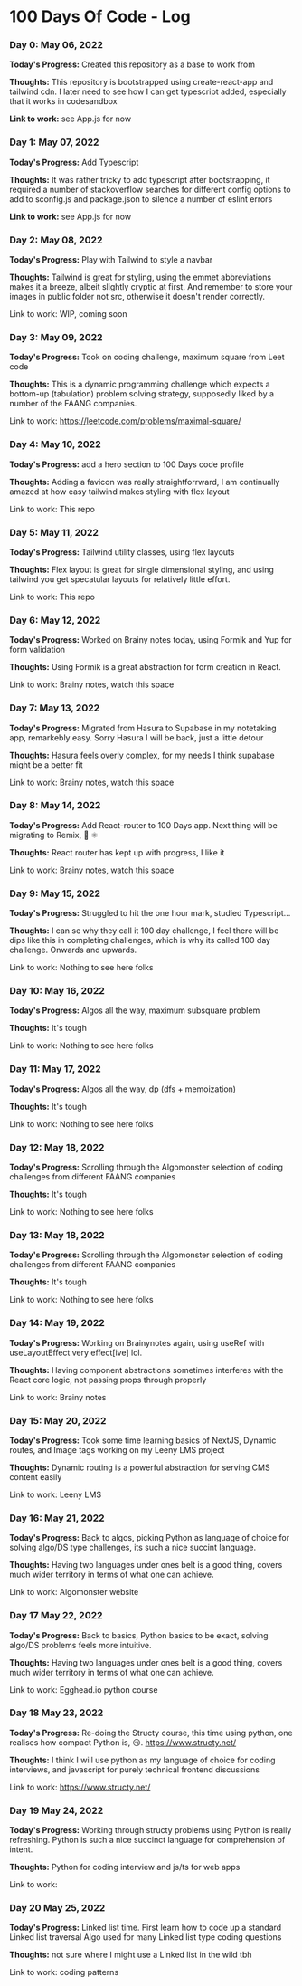 # 100 Days Of Code - Log
### Day 0: May 06, 2022

**Today's Progress:** Created this repository as a base to work from 

**Thoughts:** This repository is bootstrapped using create-react-app and tailwind cdn. I later need to see how I can get typescript added, especially that it works in codesandbox

**Link to work:** see App.js for now

### Day 1: May 07, 2022

**Today's Progress:** Add Typescript 

**Thoughts:** It was rather tricky to add typescript after bootstrapping, it required a number of stackoverflow searches for different config options to add to sconfig.js and package.json to silence a number of eslint errors

**Link to work:** see App.js for now

### Day 2: May 08, 2022

**Today's Progress:** Play with Tailwind to style a navbar

**Thoughts:** Tailwind is great for styling, using the emmet abbreviations makes it a breeze, albeit slightly cryptic at first. And remember to store your images in public folder not src, otherwise it doesn't render correctly.

Link to work: WIP, coming soon

### Day 3: May 09, 2022

**Today's Progress:** Took on coding challenge, maximum square from Leet code

**Thoughts:** This is a dynamic programming challenge which expects a bottom-up (tabulation) problem solving strategy, supposedly liked by a number of the FAANG companies. 

Link to work: https://leetcode.com/problems/maximal-square/


### Day 4: May 10, 2022

**Today's Progress:** add a hero section to 100 Days code profile

**Thoughts:** Adding a favicon was really straightforrward, I am continually amazed at how easy tailwind makes styling with flex layout

Link to work: This repo

### Day 5: May 11, 2022

**Today's Progress:** Tailwind utility classes, using flex layouts

**Thoughts:** Flex layout is great for single dimensional styling, and using tailwind you get specatular layouts for relatively little effort.

Link to work: This repo

### Day 6: May 12, 2022

**Today's Progress:** Worked on Brainy notes today, using Formik and Yup for form validation

**Thoughts:** Using Formik is a great abstraction for form creation in React.

Link to work: Brainy notes, watch this space

### Day 7: May 13, 2022

**Today's Progress:** Migrated from Hasura to Supabase in my notetaking app, remarkebly easy. Sorry Hasura I will be back, just a little detour

**Thoughts:** Hasura feels overly complex, for my needs I think supabase might be a better fit

Link to work: Brainy notes, watch this space

### Day 8: May 14, 2022

**Today's Progress:** Add React-router to 100 Days app. Next thing will be migrating to Remix, 💯 ⚛️	

**Thoughts:** React router has kept up with progress, I like it

Link to work: Brainy notes, watch this space

### Day 9: May 15, 2022

**Today's Progress:** Struggled to hit the one hour mark, studied Typescript...	

**Thoughts:** I can se why they call it 100 day challenge, I feel there will be dips like this in completing challenges, which is why its called 100 day challenge. Onwards and upwards.

Link to work: Nothing to see here folks

### Day 10: May 16, 2022

**Today's Progress:** Algos all the way, maximum subsquare problem	

**Thoughts:** It's tough

Link to work: Nothing to see here folks

### Day 11: May 17, 2022

**Today's Progress:** Algos all the way, dp (dfs + memoization)	

**Thoughts:** It's tough

Link to work: Nothing to see here folks

### Day 12: May 18, 2022

**Today's Progress:** Scrolling through the Algomonster selection of coding challenges from different FAANG companies	

**Thoughts:** It's tough

Link to work: Nothing to see here folks

### Day 13: May 18, 2022

**Today's Progress:** Scrolling through the Algomonster selection of coding challenges from different FAANG companies	

**Thoughts:** It's tough

Link to work: Nothing to see here folks

### Day 14: May 19, 2022

**Today's Progress:** Working on Brainynotes again, using useRef with useLayoutEffect very effect[ive] lol.

**Thoughts:** Having component abstractions sometimes interferes with the React core logic, not passing props through properly

Link to work: Brainy notes

### Day 15: May 20, 2022

**Today's Progress:** Took some time learning basics of NextJS, Dynamic routes, and Image tags working on my Leeny LMS project

**Thoughts:** Dynamic routing is a powerful abstraction for serving CMS content easily

Link to work: Leeny LMS

### Day 16: May 21, 2022

**Today's Progress:** Back to algos, picking Python as language of choice for solving algo/DS type challenges, its such a nice succint language.

**Thoughts:** Having two languages under ones belt is a good thing, covers much wider territory in terms of what one can achieve.

Link to work: Algomonster website

### Day 17 May 22, 2022

**Today's Progress:** Back to basics, Python basics to be exact, solving algo/DS problems feels more intuitive. 

**Thoughts:** Having two languages under ones belt is a good thing, covers much wider territory in terms of what one can achieve.

Link to work: Egghead.io python course

### Day 18 May 23, 2022

**Today's Progress:** Re-doing the Structy course, this time using python, one realises how compact Python is, 😏. https://www.structy.net/

**Thoughts:** I think I will use python as my language of choice for coding interviews, and javascript for purely technical frontend discussions

Link to work: https://www.structy.net/

### Day 19 May 24, 2022

**Today's Progress:** Working through structy problems using Python is really refreshing. Python is such a nice succinct language for comprehension of intent.

**Thoughts:** Python for coding interview and js/ts for web apps

Link to work: 

### Day 20 May 25, 2022

**Today's Progress:** Linked list time. First learn how to code up a standard Linked list traversal Algo used for many Linked list type coding questions

**Thoughts:** not sure where I might use a Linked list in the wild tbh

Link to work: coding patterns



